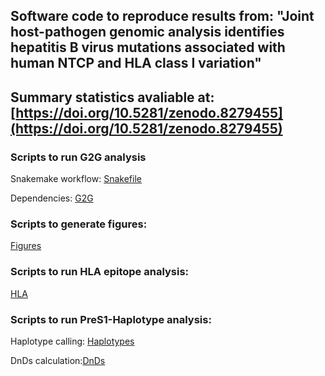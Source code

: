 ## Software code to reproduce results from: "Joint host-pathogen genomic analysis identifies hepatitis B virus mutations associated with human NTCP and HLA class I variation"
## Summary statistics avaliable at: [https://doi.org/10.5281/zenodo.8279455](https://doi.org/10.5281/zenodo.8279455)

### Scripts to run G2G analysis

Snakemake workflow: [Snakefile](workflow/Snakefile)

Dependencies: [G2G](workflow/scripts/G2G)

### Scripts to generate figures:

[Figures](workflow/scripts/Figures/)


### Scripts to run HLA epitope analysis:

[HLA](workflow/scripts/HLA/)

### Scripts to run PreS1-Haplotype analysis:

Haplotype calling: [Haplotypes](workflow/scripts/Haplotypes/)


DnDs calculation:[DnDs](workflow/scripts/DnDs/)


